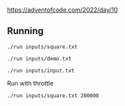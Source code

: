 https://adventofcode.com/2022/day/10

## Running

```shell
./run inputs/square.txt
```

```shell
./run inputs/demo.txt
```

```shell
./run inputs/input.txt
```

Run with throttle
```shell
./run inputs/square.txt 200000
```